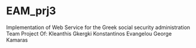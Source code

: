 # EAM_prj3
Implementation of Web Service for the Greek social security administration 
Team Project Of:
Kleanthis Gkergki
Konstantinos Evangelou
George Kamaras
